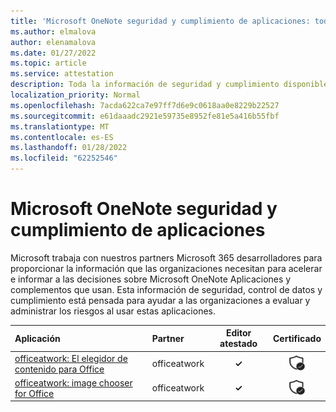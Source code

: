 ```yaml
---
title: 'Microsoft OneNote seguridad y cumplimiento de aplicaciones: todas las aplicaciones'
ms.author: elmalova
author: elenamalova
ms.date: 01/27/2022
ms.topic: article
ms.service: attestation
description: Toda la información de seguridad y cumplimiento disponible para todas las Microsoft OneNote aplicaciones.
localization_priority: Normal
ms.openlocfilehash: 7acda622ca7e97ff7d6e9c0618aa0e8229b22527
ms.sourcegitcommit: e61daaadc2921e59735e8952fe81e5a416b55fbf
ms.translationtype: MT
ms.contentlocale: es-ES
ms.lasthandoff: 01/28/2022
ms.locfileid: "62252546"
---
```

# <a name="microsoft-onenote-apps-security-and-compliance"></a>Microsoft OneNote seguridad y cumplimiento de aplicaciones

Microsoft trabaja con nuestros partners Microsoft 365 desarrolladores para proporcionar la información que las organizaciones necesitan para acelerar e informar a las decisiones sobre Microsoft OneNote Aplicaciones y complementos que usan. Esta información de seguridad, control de datos y cumplimiento está pensada para ayudar a las organizaciones a evaluar y administrar los riesgos al usar estas aplicaciones.

| **Aplicación** | **Partner** | **Editor atestado** | **Certificado** |
|:--------|:------------|:----------------------:|:-------------:|
| [officeatwork: El elegidor de contenido para Office](./officeatwork-officeatworkcontent-chooser-for-office.md) | officeatwork | **✓** | <img alt="Certified application badge" src="../media/certified-badge.png" height="25" width="25" /> |
| [officeatwork: image chooser for Office](./officeatwork-officeatworkimage-chooser-for-office.md) | officeatwork | **✓** | <img alt="Certified application badge" src="../media/certified-badge.png" height="25" width="25" /> |
